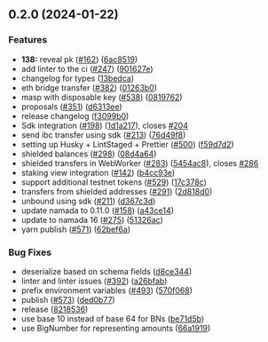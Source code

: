 

## 0.2.0 (2024-01-22)


### Features

* **138:** reveal pk ([#162](https://github.com/anoma/namada-interface/issues/162)) ([6ac8519](https://github.com/anoma/namada-interface/commit/6ac8519cb841c93af0861563fd163c58f7bc63d3))
* add linter to the ci ([#247](https://github.com/anoma/namada-interface/issues/247)) ([901627e](https://github.com/anoma/namada-interface/commit/901627e3cdb03e7e1fb74dec25227391c64c2b35))
* changelog for types ([13bedca](https://github.com/anoma/namada-interface/commit/13bedcaebe562a6c9886fe47132badbb3865a11e))
* eth bridge transfer ([#382](https://github.com/anoma/namada-interface/issues/382)) ([01263b0](https://github.com/anoma/namada-interface/commit/01263b09de988cbde080776cf8e32c1bb0f0c615))
* masp with disposable key ([#538](https://github.com/anoma/namada-interface/issues/538)) ([0819762](https://github.com/anoma/namada-interface/commit/08197620bb9938aa15f3c2a9e39f557cf2239982))
* proposals ([#351](https://github.com/anoma/namada-interface/issues/351)) ([d6313ee](https://github.com/anoma/namada-interface/commit/d6313eea2976cdf97042e947b698ca636c366a80))
* release changelog ([f3099b0](https://github.com/anoma/namada-interface/commit/f3099b0c0a96b0fb5f30689b2d97e52c24de07d5))
* Sdk integration ([#198](https://github.com/anoma/namada-interface/issues/198)) ([1d1a217](https://github.com/anoma/namada-interface/commit/1d1a217637d04155c549b115c27a93d8fae71645)), closes [#204](https://github.com/anoma/namada-interface/issues/204)
* send ibc transfer using sdk ([#213](https://github.com/anoma/namada-interface/issues/213)) ([76d49f8](https://github.com/anoma/namada-interface/commit/76d49f8d20c021c96553bf2187c4018de0037ab3))
* setting up Husky + LintStaged + Prettier ([#500](https://github.com/anoma/namada-interface/issues/500)) ([f59d7d2](https://github.com/anoma/namada-interface/commit/f59d7d23acda055b0742a1f4e3ebc9af6b4a3b7b))
* shielded balances ([#298](https://github.com/anoma/namada-interface/issues/298)) ([08d4a64](https://github.com/anoma/namada-interface/commit/08d4a640ff3b72219f9db0e98fd91007f31175c8))
* shielded transfers in WebWorker ([#283](https://github.com/anoma/namada-interface/issues/283)) ([5454ac8](https://github.com/anoma/namada-interface/commit/5454ac86c40bf6e9741e9e72f03e755a99e9106b)), closes [#286](https://github.com/anoma/namada-interface/issues/286)
* staking view integration ([#142](https://github.com/anoma/namada-interface/issues/142)) ([b4cc93e](https://github.com/anoma/namada-interface/commit/b4cc93edbd048f1dbfe0c0c3062c9a526c95e36c))
* support additional testnet tokens ([#529](https://github.com/anoma/namada-interface/issues/529)) ([17c378c](https://github.com/anoma/namada-interface/commit/17c378c8a259e827efcb75d6fb8b10c4309c850d))
* transfers from shielded addresses ([#291](https://github.com/anoma/namada-interface/issues/291)) ([2d818d0](https://github.com/anoma/namada-interface/commit/2d818d01e162dd24d60f11d251523c1c519e2378))
* unbound using sdk ([#211](https://github.com/anoma/namada-interface/issues/211)) ([d367c3d](https://github.com/anoma/namada-interface/commit/d367c3dfd8f071794702b747ab95185f62e1e7c7))
* update namada to 0.11.0 ([#158](https://github.com/anoma/namada-interface/issues/158)) ([a43ce14](https://github.com/anoma/namada-interface/commit/a43ce14644d2f121b854f5a483d2e3a8aac43990))
* update to namada 16 ([#275](https://github.com/anoma/namada-interface/issues/275)) ([51326ac](https://github.com/anoma/namada-interface/commit/51326acf925542ba24c756f9de89b16a0fa0b498))
* yarn publish ([#571](https://github.com/anoma/namada-interface/issues/571)) ([62bef6a](https://github.com/anoma/namada-interface/commit/62bef6ab4ddbd09c1c835aa06b6a3577a8b028d2))


### Bug Fixes

* deserialize based on schema fields ([d8ce344](https://github.com/anoma/namada-interface/commit/d8ce344189042de9f1021babca844b46a8d9317b))
* linter and linter issues ([#392](https://github.com/anoma/namada-interface/issues/392)) ([a26bfab](https://github.com/anoma/namada-interface/commit/a26bfabc5f5bd83bb6a46036fdc2259b2a7fa218))
* prefix environment variables ([#493](https://github.com/anoma/namada-interface/issues/493)) ([570f068](https://github.com/anoma/namada-interface/commit/570f068f85bab1446c98aabd89e2f2f73a4a2ade))
* publish ([#573](https://github.com/anoma/namada-interface/issues/573)) ([ded0b77](https://github.com/anoma/namada-interface/commit/ded0b771d807531d4efe5bc0d6ff2549c79321f4))
* release ([8218536](https://github.com/anoma/namada-interface/commit/8218536a7bced883e50e492d185a0d2e582a3ab6))
* use base 10 instead of base 64 for BNs ([be71d5b](https://github.com/anoma/namada-interface/commit/be71d5b59111681ec67ae7f4eea30f2449d666fe))
* use BigNumber for representing amounts ([66a1919](https://github.com/anoma/namada-interface/commit/66a1919a5b8358da0137c9d34784c01d8586b517))
